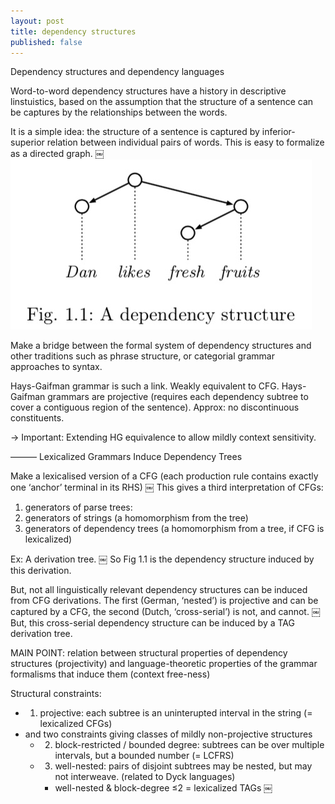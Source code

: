 ```yaml
---
layout: post
title: dependency structures
published: false
---
```

Dependency structures and dependency languages

Word-to-word dependency structures have a history in descriptive linstuistics, based on the assumption that the structure of a sentence can be captures by the relationships between the words.

It is a simple idea: the structure of a sentence is captured by inferior-superior relation between individual pairs of words.  This is easy to formalize as a directed graph.
￼
![r](/assets/Image.jpg)

Make a bridge between the formal system of dependency structures and other traditions such as phrase structure, or categorial grammar approaches to syntax.

Hays-Gaifman grammar is such a link. Weakly equivalent to CFG.  Hays-Gaifman grammars are projective (requires each dependency subtree to cover a contiguous region of the sentence). Approx: no discontinuous constituents.  

-> Important: Extending HG equivalence to allow mildly context sensitivity.

——— Lexicalized Grammars Induce Dependency Trees

Make a lexicalised version of a CFG (each production rule contains exactly one ‘anchor’ terminal in its RHS)
￼
This gives a third interpretation of CFGs:
1. generators of parse trees:
2. generators of strings (a homomorphism from the tree)
3. generators of dependency trees (a homomorphism from a tree, if CFG is lexicalized)

Ex: A derivation tree.
￼
So Fig 1.1 is the dependency structure induced by this derivation.

But, not all linguistically relevant dependency structures can be induced from CFG derivations.  The first (German, ‘nested’) is projective and can be captured by a CFG, the second (Dutch, ‘cross-serial’) is not, and cannot.
￼
But, this cross-serial dependency structure can be induced by a TAG derivation tree.

MAIN POINT: relation between structural properties of dependency structures (projectivity) and language-theoretic properties of the grammar formalisms that induce them (context free-ness)

Structural constraints:
- 1. projective: each subtree is an uninterupted interval in the string (= lexicalized CFGs)
- and two constraints giving classes of mildly non-projective structures
    - 2. block-restricted / bounded degree: subtrees can be over multiple intervals, but a bounded number (= LCFRS)
    - 3. well-nested: pairs of disjoint subtrees may be nested, but may not interweave. (related to Dyck languages)
        - well-nested & block-degree ≤2 = lexicalized TAGs
￼
